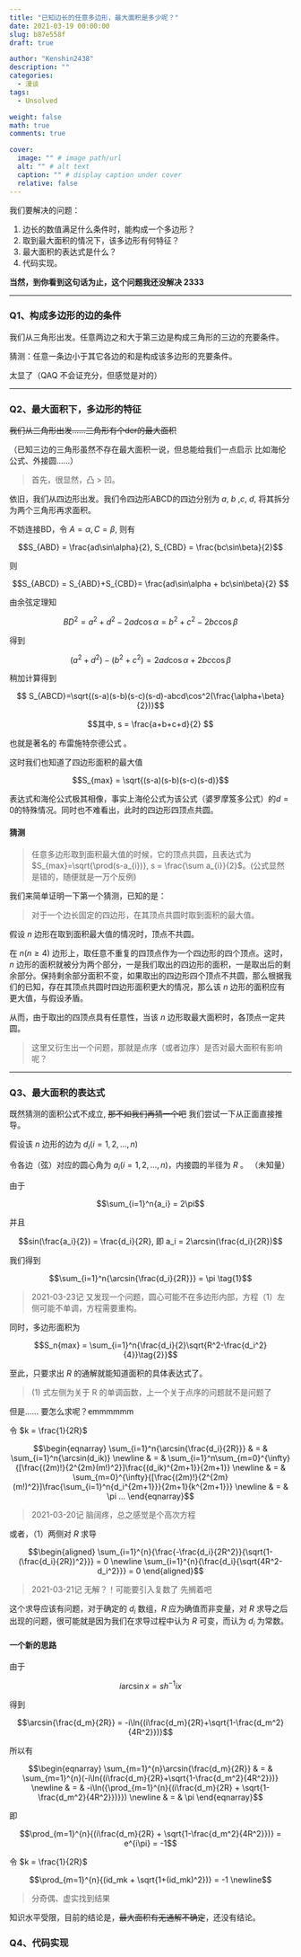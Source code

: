 ```yaml
---
title: "已知边长的任意多边形，最大面积是多少呢？"
date: 2021-03-19 00:00:00
slug: b87e558f
draft: true

author: "Kenshin2438"
description: ""
categories:
  - 漫谈
tags:
  - Unsolved

weight: false
math: true
comments: true

cover:
  image: "" # image path/url
  alt: "" # alt text
  caption: "" # display caption under cover
  relative: false
---
```


我们要解决的问题：

1. 边长的数值满足什么条件时，能构成一个多边形？
2. 取到最大面积的情况下，该多边形有何特征？
3. 最大面积的表达式是什么？
4. 代码实现。

**当然，到你看到这句话为止，这个问题我还没解决 2333**

<!--more-->

---

### Q1、构成多边形的边的条件

我们从三角形出发。任意两边之和大于第三边是构成三角形的三边的充要条件。

猜测：任意一条边小于其它各边的和是构成该多边形的充要条件。 

太显了（QAQ 不会证充分，但感觉是对的）

---

### Q2、最大面积下，多边形的特征

~~我们从三角形出发……三角形有个der的最大面积~~

（已知三边的三角形虽然不存在最大面积一说，但总能给我们一点启示 比如海伦公式、外接圆……）

> 首先，很显然，凸 > 凹。

依旧，我们从四边形出发。我们令四边形ABCD的四边分别为 $a$, $b$ ,$c$, $d$, 将其拆分为两个三角形再求面积。

不妨连接BD，令 $A = \alpha, C = \beta$, 则有

$$S_{ABD} = \frac{ad\sin\alpha}{2}, S_{CBD} = \frac{bc\sin\beta}{2}$$

则

$$S_{ABCD} = S_{ABD}+S_{CBD}= \frac{ad\sin\alpha + bc\sin\beta}{2} $$

由余弦定理知

$$BD^2 = a^2+d^2-2ad\cos\alpha = b^2+c^2-2bc\cos\beta $$

得到

$$(a^2+d^2)-(b^2+c^2) = 2ad\cos\alpha + 2bc\cos\beta $$

稍加计算得到

$$ S_{ABCD}=\sqrt{(s-a)(s-b)(s-c)(s-d)-abcd\cos^2(\frac{\alpha+\beta}{2})}$$

$$其中, s = \frac{a+b+c+d}{2} $$

也就是著名的 布雷施特奈德公式 。

这时我们也知道了四边形面积的最大值

$$S_{max} = \sqrt{(s-a)(s-b)(s-c)(s-d)}$$

表达式和海伦公式极其相像，事实上海伦公式为该公式（婆罗摩笈多公式）的$d=0$的特殊情况。同时也不难看出，此时的四边形四顶点共圆。

#### 猜测

> 任意多边形取到面积最大值的时候，它的顶点共圆，且表达式为 $S_{max}=\sqrt{\prod(s-a_{i})}, s = \frac{\sum a_{i}}{2}$。(公式显然是错的，随便就是一万个反例)

我们来简单证明一下第一个猜测，已知的是：

> 对于一个边长固定的四边形，在其顶点共圆时取到面积的最大值。

假设 $n$ 边形在取到面积最大值的情况时，顶点不共圆。

在 $n(n\geq4)$ 边形上，取任意不重复的四顶点作为一个四边形的四个顶点。这时， $n$ 边形的面积就被分为两个部分，一是我们取出的四边形的面积，一是取出后的剩余部分。保持剩余部分面积不变，如果取出的四边形四个顶点不共圆，那么根据我们的已知，存在其顶点共圆时四边形面积更大的情况，那么该 $n$ 边形的面积应有更大值，与假设矛盾。

从而，由于取出的四顶点具有任意性，当该 $n$ 边形取最大面积时，各顶点一定共圆。

> 这里又衍生出一个问题，那就是点序（或者边序）是否对最大面积有影响呢？

---

### Q3、最大面积的表达式

既然猜测的面积公式不成立, ~~那不如我们再猜一个吧~~ 我们尝试一下从正面直接推导。

假设该 $n$ 边形的边为 $d_i(i = {1,2,...,n})$

令各边（弦）对应的圆心角为 $a_i(i = {1,2,...,n})$，内接圆的半径为 $R$ 。 （未知量）

由于

$$\sum_{i=1}^n{a_i} = 2\pi$$

并且

$$sin(\frac{a_i}{2}) = \frac{d_i}{2R}, 即 a_i = 2\arcsin(\frac{d_i}{2R})$$

我们得到

$$\sum_{i=1}^n{\arcsin{\frac{d_i}{2R}}} = \pi \tag{1}$$

> 2021-03-23记 又发现一个问题，圆心可能不在多边形内部，方程（1）左侧可能不单调，方程需要重构。 

同时，多边形面积为

$$S_n{max} = \sum_{i=1}^n{\frac{d_i}{2}\sqrt{R^2-\frac{d_i^2}{4}}\tag{2}}$$

至此，只要求出 $R$ 的通解就能知道面积的具体表达式了。

> (1) 式左侧为关于 R 的单调函数，上一个关于点序的问题就不是问题了

但是…… 要怎么求呢？emmmmmm

令 $k = \frac{1}{2R}$

$$\begin{eqnarray}
\sum_{i=1}^n{\arcsin{\frac{d_i}{2R}}} & = & \sum_{i=1}^n{\arcsin(d_ik)} \newline
& = &  \sum_{i=1}^n\sum_{m=0}^{\infty}{[\frac{(2m)!}{2^{2m}(m!)^2}]\frac{(d_ik)^{2m+1}}{2m+1}} \newline
& = & \sum_{m=0}^{\infty}{[\frac{(2m)!}{2^{2m}(m!)^2}]\frac{\sum_{i=1}^n{d_i^{2m+1}}}{2m+1}{k^{2m+1}}} \newline
& = & \pi ...
\end{eqnarray}$$

> 2021-03-20记 脑阔疼，总之感觉是个高次方程

或者，（1）两侧对 $R$ 求导

$$\begin{aligned}
\sum_{i=1}^{n}{\frac{-\frac{d_i}{2R^2}}{\sqrt{1-(\frac{d_i}{2R})^2}}} = 0 \newline
\sum_{i=1}^{n}{\frac{d_i}{\sqrt{4R^2-d_i^2}}} = 0
\end{aligned}$$

> 2021-03-21记 无解？！可能要引入复数了 先搁着吧

这个求导应该有问题，对于确定的 $d_i$ 数组，$R$ 应为确值而非变量，对 $R$ 求导之后出现的问题，很可能就是因为我们在求导过程中认为 $R$ 可变，而认为 $d_i$ 为常数。

#### 一个新的思路

由于

$$i\arcsin{x} = sh^{-1}{ix}$$

得到

$$\arcsin{\frac{d_m}{2R}} = -i\ln{(i\frac{d_m}{2R}+\sqrt{1-\frac{d_m^2}{4R^2}})}$$

所以有

$$\begin{eqnarray}
\sum_{m=1}^{n}\arcsin{\frac{d_m}{2R}} & = & \sum_{m=1}^{n}(-i\ln{(i\frac{d_m}{2R}+\sqrt{1-\frac{d_m^2}{4R^2}})} \newline
& = & -i\ln({\prod_{m=1}^{n}{(i\frac{d_m}{2R} + \sqrt{1-\frac{d_m^2}{4R^2}})}}) \newline
& = & \pi
\end{eqnarray}$$

即

$$\prod_{m=1}^{n}{(i\frac{d_m}{2R} + \sqrt{1-\frac{d_m^2}{4R^2}})} = e^{i\pi} = -1$$

令 $k = \frac{1}{2R}$

$$\prod_{m=1}^{n}{(id_mk + \sqrt{1+(id_mk)^2})} = -1 \newline$$

> 分奇偶、虚实找到结果

知识水平受限，目前的结论是，~~最大面积有无通解不确定~~，还没有结论。

### Q4、代码实现